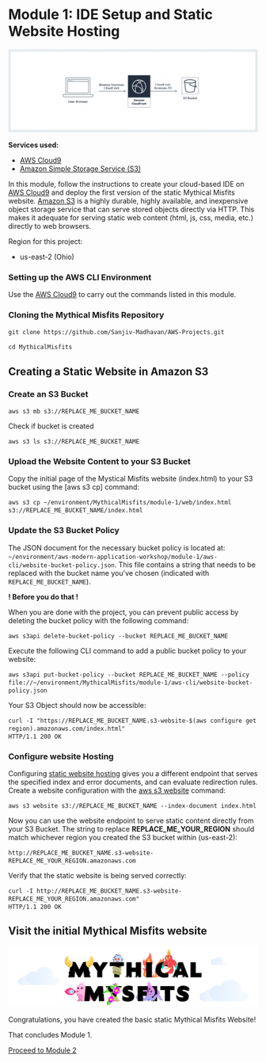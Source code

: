 # Module 1: IDE Setup and Static Website Hosting

![Architecture](https://github.com/aws-samples/aws-modern-application-workshop/blob/java/images/module-1/architecture-module-1.png)

**Services used:**
* [AWS Cloud9](https://aws.amazon.com/cloud9/)
* [Amazon Simple Storage Service (S3)](https://aws.amazon.com/s3/)

In this module, follow the instructions to create your cloud-based IDE on [AWS Cloud9](https://aws.amazon.com/cloud9/) and deploy the first version of the static Mythical Misfits website.  [Amazon S3](https://aws.amazon.com/s3/) is a highly durable, highly available, and inexpensive object storage service that can serve stored objects directly via HTTP. This makes it adequate for serving static web content (html, js, css, media, etc.) directly to web browsers.  

Region for this project:

- us-east-2 (Ohio)


### Setting up the AWS CLI Environment

Use the [AWS Cloud9](https://aws.amazon.com/cloud9/) to carry out the commands listed in this module.

### Cloning the Mythical Misfits Repository


```
git clone https://github.com/Sanjiv-Madhavan/AWS-Projects.git
```

```
cd MythicalMisfits
```

## Creating a Static Website in Amazon S3

### Create an S3 Bucket

```
aws s3 mb s3://REPLACE_ME_BUCKET_NAME
```

Check if bucket is created

```
aws s3 ls s3://REPLACE_ME_BUCKET_NAME
```

### Upload the Website Content to your S3 Bucket

Copy the initial page of the Mystical Misfits website (index.html) to your S3 bucket using the [aws s3 cp] command:

```
aws s3 cp ~/environment/MythicalMisfits/module-1/web/index.html s3://REPLACE_ME_BUCKET_NAME/index.html
```

### Update the S3 Bucket Policy

The JSON document for the necessary bucket policy is located at: `~/environment/aws-modern-application-workshop/module-1/aws-cli/website-bucket-policy.json`.  This file contains a string that needs to be replaced with the bucket name you've chosen (indicated with `REPLACE_ME_BUCKET_NAME`). 


**! Before you do that !**

When you are done with the project, you can prevent public access by deleting the bucket policy with the following command:
```
aws s3api delete-bucket-policy --bucket REPLACE_ME_BUCKET_NAME 
```

Execute the following CLI command to add a public bucket policy to your website:

```
aws s3api put-bucket-policy --bucket REPLACE_ME_BUCKET_NAME --policy file://~/environment/MythicalMisfits/module-1/aws-cli/website-bucket-policy.json
```

Your S3 Object should now be accessible:

```
curl -I "https://REPLACE_ME_BUCKET_NAME.s3-website-$(aws configure get region).amazonaws.com/index.html"
HTTP/1.1 200 OK
```

### Configure website Hosting

Configuring [static website hosting](https://docs.aws.amazon.com/AmazonS3/latest/dev/WebsiteHosting.html) gives you a different endpoint that serves the specified index and error documents, and can evaluate redirection rules. Create a website configuration with the [aws s3 website](https://docs.aws.amazon.com/cli/latest/reference/s3/website.html) command:

```
aws s3 website s3://REPLACE_ME_BUCKET_NAME --index-document index.html
```

Now you can use the website endpoint to serve static content directly from your S3 Bucket. The string to replace **REPLACE_ME_YOUR_REGION** should match whichever region you  created the S3 bucket within (us-east-2):

```
http://REPLACE_ME_BUCKET_NAME.s3-website-REPLACE_ME_YOUR_REGION.amazonaws.com
```

Verify that the static website is being served correctly:

```
curl -I http://REPLACE_ME_BUCKET_NAME.s3-website-REPLACE_ME_YOUR_REGION.amazonaws.com"
HTTP/1.1 200 OK
```

## Visit the initial Mythical Misfits website

![mysfits-welcome](/MythicalMisfits/images/module-1/mysfits-welcome.png)

Congratulations, you have created the basic static Mythical Misfits Website!

That concludes Module 1.

[Proceed to Module 2](/MythicalMisfits/main/module-2)

